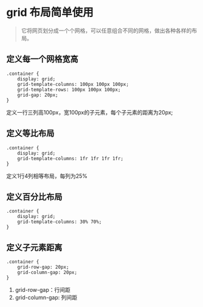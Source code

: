
# grid 布局简单使用
> 它将网页划分成一个个网格，可以任意组合不同的网格，做出各种各样的布局。

## 定义每一个网格宽高

```
.container {
    display: grid;
    grid-template-columns: 100px 100px 100px;
    grid-template-rows: 100px 100px 100px;
    grid-gap: 20px;
}
```

定义一行三列高100px，宽100px的子元素，每个子元素的距离为20px;

## 定义等比布局

```
.container {
    display: grid;
    grid-template-columns: 1fr 1fr 1fr 1fr;
}
```

定义1行4列相等布局，每列为25%

## 定义百分比布局

```
.container {
    display: grid;
    grid-template-columns: 30% 70%;
}
```

## 定义子元素距离

```
.container {
    grid-row-gap: 20px;
    grid-column-gap: 20px;
}
```

1. grid-row-gap：行间距
2. grid-column-gap: 列间距



